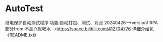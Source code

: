 # AutoTest
继电保护自动测试程序
功能:自动打包、测试、对点
20240426-->version1
RPA部分from:不高兴就喝水-->https://space.bilibili.com/412704776
详细介绍见《README.txt》
